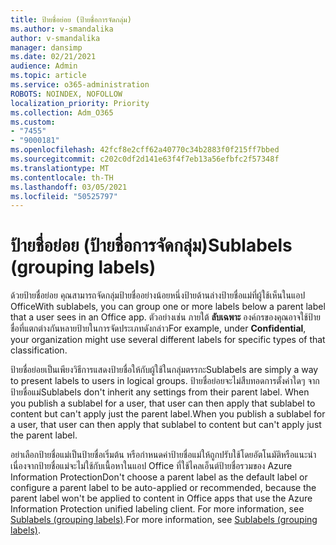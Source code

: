 ```yaml
---
title: ป้ายชื่อย่อย (ป้ายชื่อการจัดกลุ่ม)
ms.author: v-smandalika
author: v-smandalika
manager: dansimp
ms.date: 02/21/2021
audience: Admin
ms.topic: article
ms.service: o365-administration
ROBOTS: NOINDEX, NOFOLLOW
localization_priority: Priority
ms.collection: Adm_O365
ms.custom:
- "7455"
- "9000181"
ms.openlocfilehash: 42fcf8e2cff62a40770c34b2883f0f215ff7bbed
ms.sourcegitcommit: c202c0df2d141e63f4f7eb13a56efbfc2f57348f
ms.translationtype: MT
ms.contentlocale: th-TH
ms.lasthandoff: 03/05/2021
ms.locfileid: "50525797"
---
```

# <a name="sublabels-grouping-labels"></a><span data-ttu-id="c53f5-102">ป้ายชื่อย่อย (ป้ายชื่อการจัดกลุ่ม)</span><span class="sxs-lookup"><span data-stu-id="c53f5-102">Sublabels (grouping labels)</span></span>

<span data-ttu-id="c53f5-103">ด้วยป้ายชื่อย่อย คุณสามารถจัดกลุ่มป้ายชื่ออย่างน้อยหนึ่งป้ายด้านล่างป้ายชื่อแม่ที่ผู้ใช้เห็นในแอป Office</span><span class="sxs-lookup"><span data-stu-id="c53f5-103">With sublabels, you can group one or more labels below a parent label that a user sees in an Office app.</span></span> <span data-ttu-id="c53f5-104">ตัวอย่างเช่น ภายใต้ **ลับเฉพาะ** องค์กรของคุณอาจใช้ป้ายชื่อที่แตกต่างกันหลายป้ายในการจัดประเภทดังกล่าว</span><span class="sxs-lookup"><span data-stu-id="c53f5-104">For example, under **Confidential**, your organization might use several different labels for specific types of that classification.</span></span>

<span data-ttu-id="c53f5-105">ป้ายชื่อย่อยเป็นเพียงวิธีการแสดงป้ายชื่อให้กับผู้ใช้ในกลุ่มตรรกะ</span><span class="sxs-lookup"><span data-stu-id="c53f5-105">Sublabels are simply a way to present labels to users in logical groups.</span></span> <span data-ttu-id="c53f5-106">ป้ายชื่อย่อยจะไม่สืบทอดการตั้งค่าใดๆ จากป้ายชื่อแม่</span><span class="sxs-lookup"><span data-stu-id="c53f5-106">Sublabels don't inherit any settings from their parent label.</span></span> <span data-ttu-id="c53f5-107">When you publish a sublabel for a user, that user can then apply that sublabel to content but can't apply just the parent label.</span><span class="sxs-lookup"><span data-stu-id="c53f5-107">When you publish a sublabel for a user, that user can then apply that sublabel to content but can't apply just the parent label.</span></span>

<span data-ttu-id="c53f5-108">อย่าเลือกป้ายชื่อแม่เป็นป้ายชื่อเริ่มต้น หรือกําหนดค่าป้ายชื่อแม่ให้ถูกปรับใช้โดยอัตโนมัติหรือแนะนํา เนื่องจากป้ายชื่อแม่จะไม่ใช้กับเนื้อหาในแอป Office ที่ใช้ไคลเอ็นต์ป้ายชื่อรวมของ Azure Information Protection</span><span class="sxs-lookup"><span data-stu-id="c53f5-108">Don't choose a parent label as the default label or configure a parent label to be auto-applied or recommended, because the parent label won't be applied to content in Office apps that use the Azure Information Protection unified labeling client.</span></span> <span data-ttu-id="c53f5-109">For more information, see [Sublabels (grouping labels)](https://docs.microsoft.com/microsoft-365/compliance/sensitivity-labels).</span><span class="sxs-lookup"><span data-stu-id="c53f5-109">For more information, see [Sublabels (grouping labels)](https://docs.microsoft.com/microsoft-365/compliance/sensitivity-labels).</span></span>